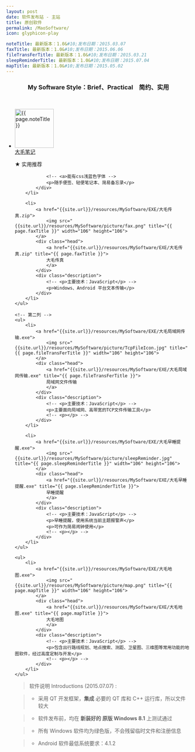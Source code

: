 ```yaml
---
layout: post
date: 软件发布站 - 主站
title: 原创软件
permalink: /MaoSoftware/
icon: glyphicon-play

noteTitle: 最新版本：1.0&#10;发布日期：2015.03.07
faxTitle: 最新版本：1.0&#10;发布日期：2015.06.06
fileTransFerTitle: 最新版本：1.0&#10;发布日期：2015.03.21
sleepReminderTitle: 最新版本：1.0&#10;发布日期：2015.07.04
mapTitle: 最新版本：1.0&#10;发布日期：2015.05.02
---
```

<!-- <br /> -->
<h3 style=" text-align:center;">My Software Style：Brief、Practical　简约、实用</h3>
<br />

<div id="fall">
	<!-- 第一列 -->
	<ul>
		<li>
			<a href="{{site.url}}/resources/MySoftware/EXE/大毛笔记.exe">
				<img src="{{site.url}}/resources/MySoftware/picture/note.png" title="{{ page.noteTitle }}" width="106" height="106">
			</a>
			<div class="head">
				<a href="{{site.url}}/resources/MySoftware/EXE/大毛笔记.exe" title="{{ page.noteTitle }}">
				大毛笔记
				</a>
			</div>
			<div class="description">
				<p >★ 实用推荐</p>

				<!-- <a>能有css浅蓝色字体 -->
				<p>随手便签、轻便笔记本、简易备忘录</p>
			</div>
		</li>	

		<li>
			<a href="{{site.url}}/resources/MySoftware/EXE/大毛传真.zip">
				<img src="{{site.url}}/resources/MySoftware/picture/fax.png" title="{{ page.faxTitle }}" width="106" height="106">
			</a>
			<div class="head">
				<a href="{{site.url}}/resources/MySoftware/EXE/大毛传真.zip" title="{{ page.faxTitle }}">
				大毛传真
				</a>
			</div>
			<div class="description">
				<!-- <p>主要技术：JavaScript</p> -->
				<p>Windows、Android 平台文本传输</p>
			</div>
		</li>	
	</ul>

	<!-- 第二列 -->
	<ul>
		<li>
			<a href="{{site.url}}/resources/MySoftware/EXE/大毛局域网传输.exe">
				<img src="{{site.url}}/resources/MySoftware/picture/TcpFileIcon.jpg" title="{{ page.fileTransFerTitle }}" width="106" height="106">
			</a>
			<div class="head">
				<a href="{{site.url}}/resources/MySoftware/EXE/大毛局域网传输.exe" title="{{ page.fileTransFerTitle }}">
				局域网文件传输
				</a>
			</div>
			<div class="description">
				<!-- <p>主要技术：JavaScript</p> -->
				<p>主要面向局域网、高带宽的TCP文件传输工具</p>
				<!-- <p></p> -->
			</div>
		</li>	

		<li>
			<a href="{{site.url}}/resources/MySoftware/EXE/大毛早睡提醒.exe">
				<img src="{{site.url}}/resources/MySoftware/picture/sleepReminder.jpg" title="{{ page.sleepReminderTitle }}" width="106" height="106">
			</a>
			<div class="head">
				<a href="{{site.url}}/resources/MySoftware/EXE/大毛早睡提醒.exe" title="{{ page.sleepReminderTitle }}">
				早睡提醒
				</a>
			</div>
			<div class="description">
				<!-- <p>主要技术：JavaScript</p> -->
				<p>早睡提醒，使用系统当前主题报警声</p>
				<p>可作为简易闹钟使用</p>
				<!-- <p></p> -->
			</div>
		</li>		
	</ul>


<!-- 第三列 -->
	<ul>
		<li>
			<a href="{{site.url}}/resources/MySoftware/EXE/大毛地图.exe">
				<img src="{{site.url}}/resources/MySoftware/picture/map.png" title="{{ page.mapTitle }}" width="106" height="106">
			</a>
			<div class="head">
				<a href="{{site.url}}/resources/MySoftware/EXE/大毛地图.exe" title="{{ page.mapTitle }}">
				大毛地图
				</a>
			</div>
			<div class="description">
				<!-- <p>主要技术：JavaScript</p> -->
				<p>包含出行路线规划、地点搜索、测距、卫星图、三维图等常用功能的地图软件，经过高度定制与开发</p>
				<!-- <p></p> -->
			</div>
		</li>		
	</ul>
</div>





> 软件说明 Introductions (2015.07.07) :

> * 采用 QT 开发框架，**集成** 必要的 QT 库和 C++ 运行库，所以文件较大

> * 软件发布前，均在 **新装好的 原版 Windows 8.1** 上测试通过

> * 所有 Windows 软件均为绿色版，不会残留临时文件和注册信息

> * Android 软件最低系统要求：4.1.2
